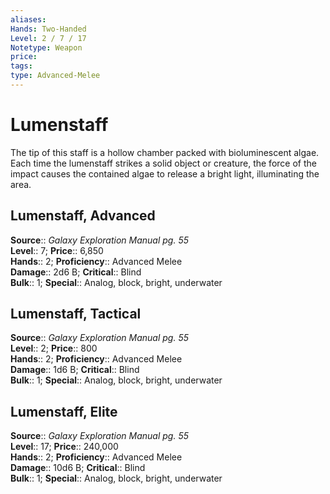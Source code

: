 ```yaml
---
aliases: 
Hands: Two-Handed
Level: 2 / 7 / 17
Notetype: Weapon
price: 
tags: 
type: Advanced-Melee
---
```


# Lumenstaff

The tip of this staff is a hollow chamber packed with bioluminescent algae. Each time the lumenstaff strikes a solid object or creature, the force of the impact causes the contained algae to release a bright light, illuminating the area.  

## Lumenstaff, Advanced

**Source**:: _Galaxy Exploration Manual pg. 55_  
**Level**:: 7;
**Price**:: 6,850  
**Hands**:: 2;
**Proficiency**:: Advanced Melee  
**Damage**:: 2d6 B;
**Critical**:: Blind  
**Bulk**:: 1;
**Special**:: Analog, block, bright, underwater

## Lumenstaff, Tactical

**Source**:: _Galaxy Exploration Manual pg. 55_  
**Level**:: 2;
**Price**:: 800  
**Hands**:: 2;
**Proficiency**:: Advanced Melee  
**Damage**:: 1d6 B;
**Critical**:: Blind  
**Bulk**:: 1;
**Special**:: Analog, block, bright, underwater

## Lumenstaff, Elite

**Source**:: _Galaxy Exploration Manual pg. 55_  
**Level**:: 17;
**Price**:: 240,000  
**Hands**:: 2;
**Proficiency**:: Advanced Melee  
**Damage**:: 10d6 B;
**Critical**:: Blind  
**Bulk**:: 1;
**Special**:: Analog, block, bright, underwater
